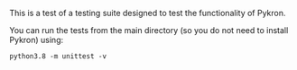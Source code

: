 This is a test of a testing suite designed to test the functionality of Pykron.

You can run the tests from the main directory (so you do not need to install Pykron) using:

```
python3.8 -m unittest -v
```

